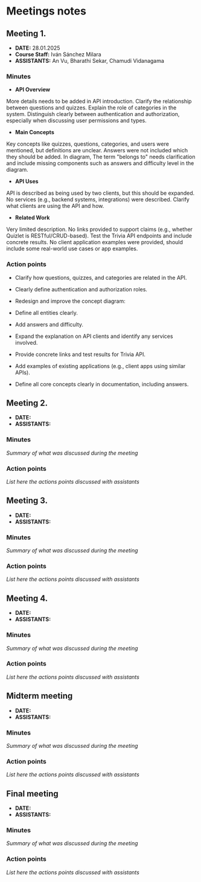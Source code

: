 # Meetings notes

## Meeting 1.
* **DATE:** 28.01.2025
* **Course Staff:** Iván Sánchez Milara
* **ASSISTANTS:** An Vu, Bharathi Sekar, Chamudi Vidanagama

### Minutes

* **API Overview**

More details needs to be added in API introduction. Clarify the relationship between questions and quizzes. Explain the role of categories in the system. Distinguish clearly between authentication and authorization, especially when discussing user permissions and types.

* **Main Concepts**

Key concepts like quizzes, questions, categories, and users were mentioned, but definitions are unclear. Answers were not included which they should be added. In diagram, The term "belongs to" needs clarification and include missing components such as answers and difficulty level in the diagram.

* **API Uses**

API is described as being used by two clients, but this should be expanded. No services (e.g., backend systems, integrations) were described. Clarify what clients are using the API and how.

* **Related Work**

Very limited description. No links provided to support claims (e.g., whether Quizlet is RESTful/CRUD-based). Test the Trivia API endpoints and include concrete results. No client application examples were provided, should include some real-world use cases or app examples.

### Action points

* Clarify how questions, quizzes, and categories are related in the API.

* Clearly define authentication and authorization roles.

* Redesign and improve the concept diagram:

* Define all entities clearly.

* Add answers and difficulty.

* Expand the explanation on API clients and identify any services involved.

* Provide concrete links and test results for Trivia API.

* Add examples of existing applications (e.g., client apps using similar APIs).

* Define all core concepts clearly in documentation, including answers.




## Meeting 2.
* **DATE:**
* **ASSISTANTS:**

### Minutes
*Summary of what was discussed during the meeting*

### Action points
*List here the actions points discussed with assistants*




## Meeting 3.
* **DATE:**
* **ASSISTANTS:**

### Minutes
*Summary of what was discussed during the meeting*

### Action points
*List here the actions points discussed with assistants*




## Meeting 4.
* **DATE:**
* **ASSISTANTS:**

### Minutes
*Summary of what was discussed during the meeting*

### Action points
*List here the actions points discussed with assistants*




## Midterm meeting
* **DATE:**
* **ASSISTANTS:**

### Minutes
*Summary of what was discussed during the meeting*

### Action points
*List here the actions points discussed with assistants*




## Final meeting
* **DATE:**
* **ASSISTANTS:**

### Minutes
*Summary of what was discussed during the meeting*

### Action points
*List here the actions points discussed with assistants*




